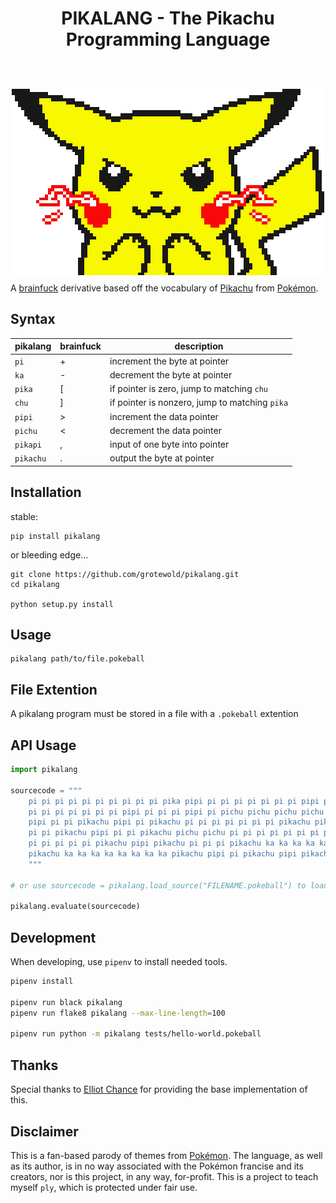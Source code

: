 <h1 align="center">
<p>PIKALANG - The Pikachu Programming Language</p>
<br>
<img style="margin-bottom:-14px" src="images/shock.gif" />
<br>
</h1>

A [brainfuck][2] derivative based off the vocabulary of [Pikachu][3] from [Pokémon][4].

Syntax
------
pikalang  | brainfuck | description                                   
----------|-----------|-----------------------------------------------
`pi`      | +         | increment the byte at pointer                 
`ka`      | -         | decrement the byte at pointer                 
`pika`    | [         | if pointer is zero, jump to matching `chu`    
`chu`     | ]         | if pointer is nonzero, jump to matching `pika`
`pipi`    | >         | increment the data pointer                    
`pichu`   | <         | decrement the data pointer                    
`pikapi`  | ,         | input of one byte into pointer                
`pikachu` | .         | output the byte at pointer                    


Installation
------------
stable:
```shell
pip install pikalang
```

or bleeding edge...
```shell
git clone https://github.com/grotewold/pikalang.git
cd pikalang

python setup.py install
```


Usage
-----
```shell
pikalang path/to/file.pokeball
```


File Extention
--------------
A pikalang program must be stored in a file with a `.pokeball` extention


API Usage
---------
```python
import pikalang

sourcecode = """
    pi pi pi pi pi pi pi pi pi pi pika pipi pi pi pi pi pi pi pi pipi pi pi pi
    pi pi pi pi pi pi pi pipi pi pi pi pipi pi pichu pichu pichu pichu ka chu
    pipi pi pi pikachu pipi pi pikachu pi pi pi pi pi pi pi pikachu pikachu pi
    pi pi pikachu pipi pi pi pikachu pichu pichu pi pi pi pi pi pi pi pi pi pi
    pi pi pi pi pi pikachu pipi pikachu pi pi pi pikachu ka ka ka ka ka ka
    pikachu ka ka ka ka ka ka ka ka pikachu pipi pi pikachu pipi pikachu
    """

# or use sourcecode = pikalang.load_source("FILENAME.pokeball") to load from file

pikalang.evaluate(sourcecode)
```

Development
-----------
When developing, use `pipenv` to install needed tools.

```sh
pipenv install

pipenv run black pikalang
pipenv run flake8 pikalang --max-line-length=100

pipenv run python -m pikalang tests/hello-world.pokeball
```

Thanks
------
Special thanks to [Elliot Chance][5] for providing the base implementation of this.

Disclaimer
----------
This is a fan-based parody of themes from [Pokémon][3]. The language,
as well as its author, is in no way associated with the Pokémon francise
and its creators, nor is this project, in any way, for-profit. This is a
project to teach myself `ply`, which is protected under fair use.


[1]: http://esolangs.org/wiki/Pikalang
[2]: http://en.wikipedia.org/wiki/Brainfuck "Brainfuck"
[3]: https://www.google.com/search?q=pikachu&tbm=isch "Pikachu"
[4]: http://www.pokemon.com/ "Pokémon"
[5]: http://elliot.land/post/write-your-own-brainfuck-interpreter "Elliot Chance"

